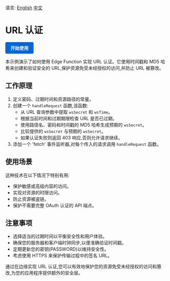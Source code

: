 <div align="left">
  语言:
  <a title="英文" href="README.md">English</a>
  <a title="中文" href="README.zh-CN.md">中文</a>
</div>

# URL 认证

<a href="https://edgeone.ai/products/function" style="display: inline-block; background-color: #0366d6; color: white; padding: 8px 16px; text-decoration: none; border-radius: 4px; font-weight: bold;">开始使用</a>

本示例演示了如何使用 Edge Function 实现 URL 认证。它使用时间戳和 MD5 哈希来创建和验证安全的 URL,保护资源免受未经授权的访问,并防止 URL 被篡改。

## 工作原理

1. 定义密码、过期时间和资源路径的常量。
2. 创建一个 `handleRequest` 函数,该函数:
   - 从 URL 查询参数中提取 `wsSecret` 和 `wsTime`。
   - 根据当前时间和过期期限检查 URL 是否已过期。
   - 使用路径名、密码和时间戳的 MD5 哈希生成预期的 `wsSecret`。
   - 比较提供的 `wsSecret` 与预期的 `wsSecret`。
   - 如果认证失败则返回 403 响应,否则允许请求继续。
3. 添加一个 'fetch' 事件监听器,对每个传入的请求调用 `handleRequest` 函数。

## 使用场景

这种技术在以下情况下特别有用:

- 保护敏感或高级内容的访问。
- 实现对资源的时限访问。
- 防止资源被盗链。
- 保护不需要完整 OAuth 认证的 API 端点。

## 注意事项

- 选择适当的过期时间以平衡安全性和用户体验。
- 确保您的服务器和客户端时钟同步,以便准确验证时间戳。
- 定期更新您的密钥(PASSWORD)以维持安全性。
- 考虑使用 HTTPS 来保护传输过程中的签名 URL。

通过在边缘实现 URL 认证,您可以有效地保护您的资源免受未经授权的访问和篡改,为您的应用程序提供额外的安全层。
